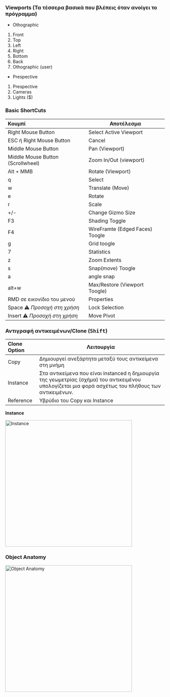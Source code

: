 ### Viewports (Τα τέσσερα βασικά που βλέπεις όταν ανοίγει το πρόγραμμα)

* Othographic

1. Front 
2. Top
3. Left
4. Right
5. Bottom
6. Back
7. Othographic (user)

* Prespective

1. Prespective
2. Cameras
3. Lights ($)

### Basic ShortCuts

|Κουμπί   |Αποτέλεσμα|
|:--------|---------|
|Right Mouse Button | Select Active Viewport |
|ESC ή Right Mouse Button|  Cancel |
|Middle Mouse Button | Pan (Viewport) |
|Middle Mouse Button (Scrollwheel) | Zoom In/Out (viewport) |
|Alt + MMB | Rotate (Viewport)|
|q | Select|
|w| Translate (Move)|
|e| Rotate|
|r| Scale|
|+/-| Change Gizmo Size|
|F3|Shading Toggle|
|F4|WireFramte (Edged Faces) Toogle|
|g |Grid toogle|
|7 |Statistics|
|z|Zoom Extents|
|s|Snap(move) Toogle|
|a|angle snap|
|alt+w|Max/Restore (Viewport Toogle)|
|RMD σε εικονίδιο του μενού | Properties|
|Space ⚠️ *Προσοχή στη χρήση* |Lock Selection|
|Insert ⚠️ *Προσοχή στη χρήση* |Move Pivot|




### Αντιγραφή αντικειμένων/Clone (<kbd>Shift</kbd>)

|Clone Option|Λειτουργία|
|:------------|----------|
|Copy        |   Δημιουργεί ανεξάρτητα μεταξύ τους αντικείμενα στη μνήμη   |
|Instance    |   Στα αντικείμενα που είναι instanced η δημιουργία της γεωμετρίας (σχήμα) του αντικειμένου υπολογίζεται μια φορά ασχέτως του πλήθους των αντικειμένων. |
|Reference   |  Υβρύδιο του Copy και Instance |

**Instance**

<img src="https://kcwbpq.am.files.1drv.com/y4mdEc39hYobQtJ4aesMHrmK-JxyWEB_QGs016Qn_E6zug8Q_gX1fl4_qcqveRFr68YE90nsTS8OP4yLMHdTpHlbvox6xyk-EMy2Vr7OZAjS4BNg7JUaOA_INnZm-fT4H9FAM1Chpq7OeI2Bf1AbJURX7IanoGuAPzLvMTKqHpc-AVDIW7JtuyzTk3vC4gB77pgPxO1uLANvCa5dwv_TBBpew/Instance.jpg" title="Instance" width="400">

### Object Anatomy

<img src="https://kswcpq.am.files.1drv.com/y4mIH0K6lKtcAUQM-uHXqu00cwc6pN6mjjFHt-Vg-JMhrIJhQ0droHPCmy7GNy_ztEDfRvoWl1r64tx4FUloc-dZgPlrEEeKj9brTPIHJCxorfR889EhcZG0Wl03lLMoibrP7U1Ggb-clGgChC0imbXlVJlv8E3Yet5qdSHvtEZpoWbRXhtrCiHBiCwfj0KMCKyAWXnMyyF-y_ECbM64dqAvA/object_anatomy.jpg" title="Object Anatomy" width="400">


